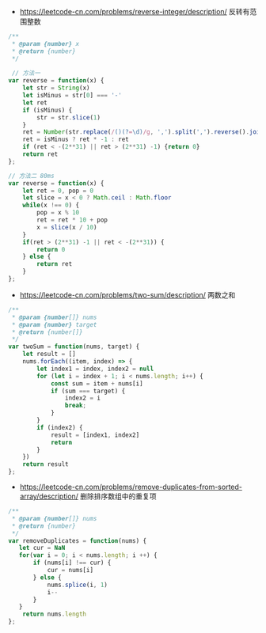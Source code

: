- https://leetcode-cn.com/problems/reverse-integer/description/ 反转有范围整数
```javascript
/**
 * @param {number} x
 * @return {number}
 */
 
 // 方法一
var reverse = function(x) {
    let str = String(x)
    let isMinus = str[0] === '-'
    let ret
    if (isMinus) {
        str = str.slice(1)
    }
    ret = Number(str.replace(/()(?=\d)/g, ',').split(',').reverse().join(''))
    ret = isMinus ? ret * -1 : ret
    if (ret < -(2**31) || ret > (2**31) -1) {return 0}
    return ret
};

// 方法二 80ms
var reverse = function(x) {
    let ret = 0, pop = 0
    let slice = x < 0 ? Math.ceil : Math.floor
    while(x !== 0) {
        pop = x % 10
        ret = ret * 10 + pop
        x = slice(x / 10)
    }
    if(ret > (2**31) -1 || ret < -(2**31)) {
        return 0
    } else {
        return ret
    }
};
```

- https://leetcode-cn.com/problems/two-sum/description/ 两数之和
```javascript
/**
 * @param {number[]} nums
 * @param {number} target
 * @return {number[]}
 */
var twoSum = function(nums, target) {
    let result = []
    nums.forEach((item, index) => {
        let index1 = index, index2 = null
        for (let i = index + 1; i < nums.length; i++) {
            const sum = item + nums[i]
            if (sum === target) {
                index2 = i
                break;
            }
        }
        if (index2) {
            result = [index1, index2]
            return
        }
    })
    return result
};
```
- https://leetcode-cn.com/problems/remove-duplicates-from-sorted-array/description/ 删除排序数组中的重复项
```javascript
/**
 * @param {number[]} nums
 * @return {number}
 */
var removeDuplicates = function(nums) {
   let cur = NaN
   for(var i = 0; i < nums.length; i ++) {
       if (nums[i] !== cur) {
           cur = nums[i]
       } else {
           nums.splice(i, 1)
           i--
       }
   }
    return nums.length
};
```
